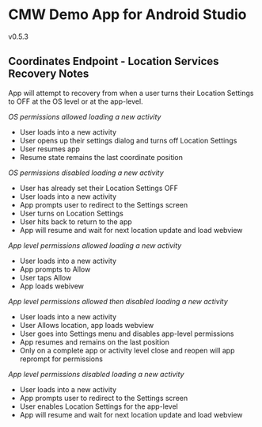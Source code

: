 # CMW Demo App for Android Studio

v0.5.3

## Coordinates Endpoint - Location Services Recovery Notes
App will attempt to recovery from when a user turns their Location Settings to OFF at the OS level or at the app-level. 

*OS permissions allowed loading a new activity*
- User loads into a new activity
- User opens up their settings dialog and turns off Location Settings
- User resumes app
- Resume state remains the last coordinate position

*OS permissions disabled loading a new activity*
- User has already set their Location Settings OFF
- User loads into a new activity
- App prompts user to redirect to the Settings screen
- User turns on Location Settings
- User hits back to return to the app
- App will resume and wait for next location update and load webview

*App level permissions allowed loading a new activity*
- User loads into a new activity
- App prompts to Allow
- User taps Allow
- App loads webivew

*App level permissions allowed then disabled loading a new activity*
- User loads into a new activity
- User Allows location, app loads webview
- User goes into Settings menu and disables app-level permissions
- App resumes and remains on the last position
- Only on a complete app or activity level close and reopen will app reprompt for permissions

*App level permissions disabled loading a new activity*
- User loads into a new activity
- App prompts user to redirect to the Settings screen
- User enables Location Settings for the app-level
- App will resume and wait for next location update and load webview





